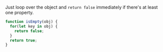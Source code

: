 Just loop over the object and `return false` immediately if there's at least one property.

```js
function isEmpty(obj) {
  for(let key in obj) {
    return false;
  }
  return true;
}
```
